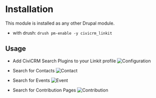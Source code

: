 # Installation
This module is installed as any other Drupal module.

- with drush:
```drush pm-enable -y civicrm_linkit```

## Usage

- Add CiviCRM Search Plugins to your Linkit profile
![Configuration](images/configuration.png)

- Search for Contacts
![Contact](images/contact.png)

- Search for Events
![Event](images/event.png)

- Search for Contribution Pages
![Contribution](images/contribution.png)
